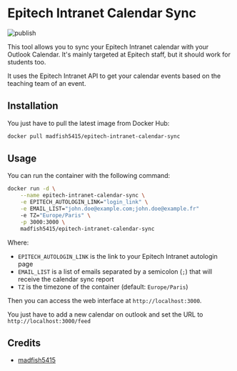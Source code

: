 # Epitech Intranet Calendar Sync

![publish](https://github.com/madfish5415/epitech-intranet-calendar-sync/actions/workflows/publish.yml/badge.svg)


This tool allows you to sync your Epitech Intranet calendar with your Outlook Calendar.
It's mainly targeted at Epitech staff, but it should work for students too.

It uses the Epitech Intranet API to get your calendar events based on the teaching team of an event.

## Installation

You just have to pull the latest image from Docker Hub:

```bash
docker pull madfish5415/epitech-intranet-calendar-sync
```

## Usage

You can run the container with the following command:

```bash
docker run -d \
    --name epitech-intranet-calendar-sync \
    -e EPITECH_AUTOLOGIN_LINK="login_link" \
    -e EMAIL_LIST="john.doe@example.com;john.doe@example.fr"
    -e TZ="Europe/Paris" \
    -p 3000:3000 \
    madfish5415/epitech-intranet-calendar-sync
```

Where:
- `EPITECH_AUTOLOGIN_LINK` is the link to your Epitech Intranet autologin page
- `EMAIL_LIST` is a list of emails separated by a semicolon (`;`) that will receive the calendar sync report
- `TZ` is the timezone of the container (default: `Europe/Paris`)

Then you can access the web interface at `http://localhost:3000`.

You just have to add a new calendar on outlook and set the URL to `http://localhost:3000/feed`

## Credits

- [madfish5415](https://github.com/madfish5415)
